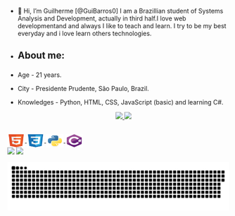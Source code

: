 - 🚀 Hi, I’m Guilherme [@GuiBarros0]
I am a Brazillian student of Systems Analysis and Development, actually in third half.I love web developmentand and always
I like to teach and learn. I try to be my best everyday and i love learn others technologies.
- ## About me: <h3>
- Age - 21 years.
- City - Presidente Prudente, São Paulo, Brazil.
- Knowledges - Python, HTML, CSS, JavaScript (basic) and learning C#.
  
  <div align="center">
  <a href="https://github.com/GuiBarros0">
  <img height="180em" src="https://github-readme-stats.vercel.app/api?username=GuiBarros0&show_icons=true&theme=dracula&include_all_commits=true&count_private=true"/>
  <img height="180em" src="https://github-readme-stats.vercel.app/api/top-langs/?username=GuiBarros0&layout=compact&langs_count=7&theme=dracula"/>
</div>

 <div style="display: inline_block"><br>
  <img align="center" alt="Rafa-HTML" height="30" width="40" src="https://raw.githubusercontent.com/devicons/devicon/master/icons/html5/html5-original.svg">
  <img align="center" alt="Rafa-CSS" height="30" width="40" src="https://raw.githubusercontent.com/devicons/devicon/master/icons/css3/css3-original.svg">
  <img align="center" alt="Rafa-Python" height="30" width="40" src="https://raw.githubusercontent.com/devicons/devicon/master/icons/python/python-original.svg">
  <img align="center" alt="Rafa-Csharp" height="30" width="40" src="https://raw.githubusercontent.com/devicons/devicon/master/icons/csharp/csharp-original.svg">
</div>
    
<div> 
  <a href = "mailto:guisanches35@gmail.com"><img src="https://img.shields.io/badge/-Gmail-%23333?style=for-the-badge&logo=gmail&logoColor=white" target="_blank"></a>
  <a href="https://www.linkedin.com/in/guilherme-barros-43bb38218/" target="_blank"><img src="https://img.shields.io/badge/-LinkedIn-%230077B5?style=for-the-badge&logo=linkedin&logoColor=white" target="_blank"></a> 
 
  ![Snake animation](https://github.com/GuiBarros0/GuiBarros0/blob/output/github-contribution-grid-snake.svg)
  
</div>
